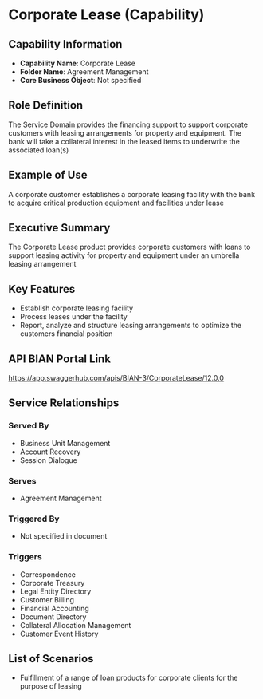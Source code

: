 # Corporate Lease (Capability)

## Capability Information
- **Capability Name**: Corporate Lease
- **Folder Name**: Agreement Management
- **Core Business Object**: Not specified

## Role Definition
The Service Domain provides the financing support to support corporate customers with leasing arrangements for property and equipment. The bank will take a collateral interest in the leased items to underwrite the associated loan(s)

## Example of Use
A corporate customer establishes a corporate leasing facility with the bank to acquire critical production equipment and facilities under lease

## Executive Summary
The Corporate Lease product provides corporate customers with loans to support leasing activity for property and equipment under an umbrella leasing arrangement

## Key Features
- Establish corporate leasing facility
- Process leases under the facility
- Report, analyze and structure leasing arrangements to optimize the customers financial position

## API BIAN Portal Link
https://app.swaggerhub.com/apis/BIAN-3/CorporateLease/12.0.0

## Service Relationships

### Served By
- Business Unit Management
- Account Recovery
- Session Dialogue

### Serves
- Agreement Management

### Triggered By
- Not specified in document

### Triggers
- Correspondence
- Corporate Treasury
- Legal Entity Directory
- Customer Billing
- Financial Accounting
- Document Directory
- Collateral Allocation Management
- Customer Event History

## List of Scenarios
- Fulfillment of a range of loan products for corporate clients for the purpose of leasing